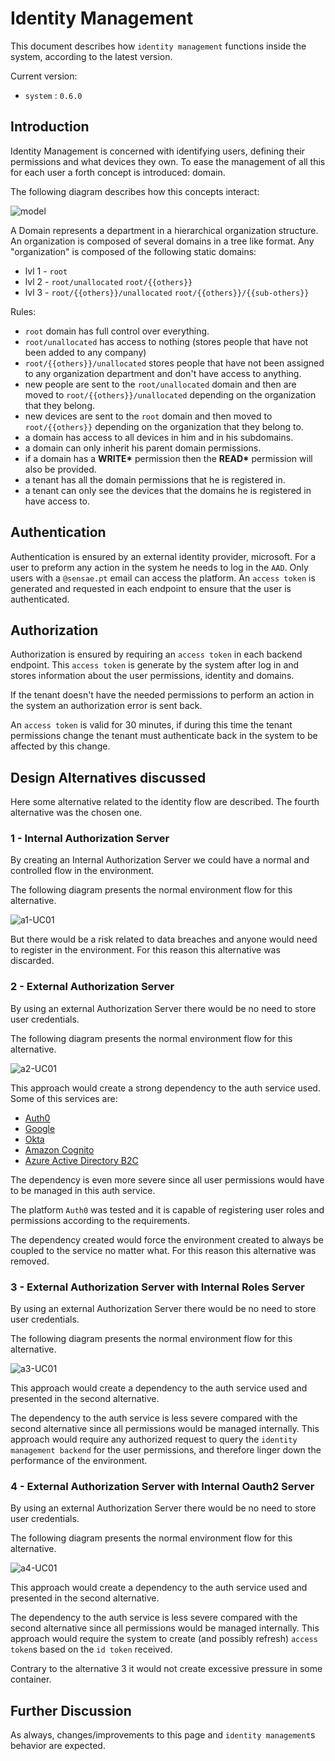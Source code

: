 # Identity Management

This document describes how `identity management` functions inside the system, according to the latest version.

Current version:

- `system` : `0.6.0`

## Introduction

Identity Management is concerned with identifying users, defining their permissions and what devices they own.
To ease the management of all this for each user a forth concept is introduced: domain.

The following diagram describes how this concepts interact:

![model](diagrams/model.svg)

A Domain represents a department in a hierarchical organization structure. An organization is composed of several domains in a tree like format. Any "organization" is composed of the following static domains:

- lvl 1 - `root`
- lvl 2 - `root/unallocated` `root/{{others}}`
- lvl 3 - `root/{{others}}/unallocated` `root/{{others}}/{{sub-others}}`

Rules:

- `root` domain has full control over everything.
- `root/unallocated` has access to nothing (stores people that have not been added to any company)
- `root/{{others}}/unallocated` stores people that have not been assigned to any organization department and don't have access to anything.
- new people are sent to the `root/unallocated` domain and then are moved to `root/{{others}}/unallocated` depending on the organization that they belong.
- new devices are sent to the `root` domain and then moved to `root/{{others}}` depending on the organization that they belong to.
- a domain has access to all devices in him and in his subdomains.
- a domain can only inherit his parent domain permissions.
- if a domain has a __WRITE\*__ permission then the __READ\*__ permission will also be provided.
- a tenant has all the domain permissions that he is registered in.
- a tenant can only see the devices that the domains he is registered in have access to.

## Authentication

Authentication is ensured by an external identity provider, microsoft.
For a user to preform any action in the system he needs to log in the `AAD`.
Only users with a `@sensae.pt` email can access the platform.
An `access token` is generated and requested in each endpoint to ensure that the user is authenticated.

## Authorization

Authorization is ensured by requiring an `access token` in each backend endpoint.
This `access token` is generate by the system after log in and stores information about the user permissions, identity and domains.

If the tenant doesn't have the needed permissions to perform an action in the system an authorization error is sent back.

An `access token` is valid for 30 minutes, if during this time the tenant permissions change the tenant must authenticate back in the system to be affected by this change.

## Design Alternatives discussed

Here some alternative related to the identity flow are described.
The fourth alternative was the chosen one.

### 1 - Internal Authorization Server

By creating an Internal Authorization Server we could have a normal and controlled flow in the environment.

The following diagram presents the normal environment flow for this alternative.

![a1-UC01](diagrams/a1-UC01.svg)

But there would be a risk related to data breaches and anyone would need to register in the environment. For this reason this alternative was discarded.

### 2 - External Authorization Server

By using an external Authorization Server there would be no need to store user credentials.

The following diagram presents the normal environment flow for this alternative.

![a2-UC01](diagrams/a2-UC01.svg)

This approach would create a strong dependency to the auth service used.
Some of this services are:

- [Auth0](https://auth0.com/b2c-customer-identity-management)
- [Google](https://cloud.google.com/identity-platform/)
- [Okta](https://www.okta.com/solutions/secure-ciam/)
- [Amazon Cognito](https://aws.amazon.com/cognito/)
- [Azure Active Directory B2C](https://azure.microsoft.com/en-us/services/active-directory/external-identities/b2c/)

The dependency is even more severe since all user permissions would have to be managed in this auth service.

The platform `Auth0` was tested and it is capable of registering user roles and permissions according to the requirements.

The dependency created would force the environment created to always be coupled to the service no matter what. For this reason this alternative was removed.

### 3 - External Authorization Server with Internal Roles Server

By using an external Authorization Server there would be no need to store user credentials.

The following diagram presents the normal environment flow for this alternative.

![a3-UC01](diagrams/a3-UC01.svg)

This approach would create a dependency to the auth service used and presented in the second alternative.

The dependency to the auth service is less severe compared with the second alternative since all permissions would be managed internally.
This approach would require any authorized request to query the `identity management backend` for the user permissions, and therefore linger down the performance of the environment.

### 4 - External Authorization Server with Internal Oauth2 Server

By using an external Authorization Server there would be no need to store user credentials.

The following diagram presents the normal environment flow for this alternative.

![a4-UC01](diagrams/a4-UC01.svg)

This approach would create a dependency to the auth service used and presented in the second alternative.

The dependency to the auth service is less severe compared with the second alternative since all permissions would be managed internally.
This approach would require the system to create (and possibly refresh) `access token`s based on the `id token` received.

Contrary to the alternative 3 it would not create excessive pressure in some container.

## Further Discussion

As always, changes/improvements to this page and `identity management`s behavior are expected.
